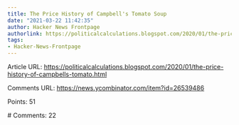 ```yaml
---
title: The Price History of Campbell's Tomato Soup
date: "2021-03-22 11:42:35"
author: Hacker News Frontpage
authorlink: https://politicalcalculations.blogspot.com/2020/01/the-price-history-of-campbells-tomato.html
tags:
- Hacker-News-Frontpage
---
```


<p>Article URL: <a href="https://politicalcalculations.blogspot.com/2020/01/the-price-history-of-campbells-tomato.html">https://politicalcalculations.blogspot.com/2020/01/the-price-history-of-campbells-tomato.html</a></p>
<p>Comments URL: <a href="https://news.ycombinator.com/item?id=26539486">https://news.ycombinator.com/item?id=26539486</a></p>
<p>Points: 51</p>
<p># Comments: 22</p>
